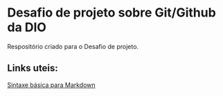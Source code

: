 # Desafio de projeto sobre Git/Github da DIO
Respositório criado para o Desafio de projeto.
## Links uteis: 
[Sintaxe básica para Markdown](https://www.markdownguide.org/basic-syntax/)

